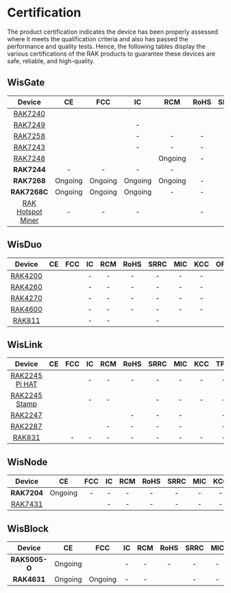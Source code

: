 # Certification

The product certification indicates the device has been properly assessed where it meets the qualification criteria and also has passed the performance and quality tests. Hence, the following tables display the various certifications of the RAK products to guarantee these devices are safe, reliable, and high-quality.

## WisGate

|                                                  Device                                                   |                                                           CE                                                            |                                                          FCC                                                          |                                                 IC                                                  |                                                               RCM                                                               |                                                                   RoHS                                                                   |                                              SRRC                                               |  MIC  |                                                            KCC                                                            | TPIT  |  OFCA   |                                              IMDA                                               |                                                         ANATEL                                                          |                                              Ukraine                                               |                                                            IP67                                                            |
| :-------------------------------------------------------------------------------------------------------: | :---------------------------------------------------------------------------------------------------------------------: | :-------------------------------------------------------------------------------------------------------------------: | :-------------------------------------------------------------------------------------------------: | :-----------------------------------------------------------------------------------------------------------------------------: | :--------------------------------------------------------------------------------------------------------------------------------------: | :---------------------------------------------------------------------------------------------: | :---: | :-----------------------------------------------------------------------------------------------------------------------: | :---: | :-----: | :---------------------------------------------------------------------------------------------: | :---------------------------------------------------------------------------------------------------------------------: | :------------------------------------------------------------------------------------------------: | :------------------------------------------------------------------------------------------------------------------------: |
|           <a href="/Product-Categories/WisGate/RAK7240/Overview/" target="_blank"> RAK7240 </a>           |           [](https://downloads.rakwireless.com/LoRa/RAK7240/Certification-Report/RAK7240_CE_Certificate.zip)            |          [](https://downloads.rakwireless.com/LoRa/RAK7240/Certification-Report/RAK7240_FCC_Certificate.zip)          | [](https://downloads.rakwireless.com/LoRa/RAK7240/Certification-Report/RAK7249_RAK7240_IC_Cert.pdf) |               [](https://downloads.rakwireless.com/LoRa/RAK7240/Certification-Report/RAK7240-RCM_Test_Report.zip)               |              [](https://downloads.rakwireless.com/LoRa/RAK7240/Certification-Report/RAK-ROHS-ATL202011241747R01-Report.pdf)              |                                                -                                                |   -   |                                                             -                                                             |   -   |    -    |                                                -                                                | [](https://downloads.rakwireless.com/LoRa/RAK7240/Certification-Report/RAK7240_Anatel_Certificado%2017194-20-10145.pdf) |                                                 -                                                  |                                                             -                                                              |
|           <a href="/Product-Categories/WisGate/RAK7249/Overview/" target="_blank"> RAK7249 </a>           | [](https://downloads.rakwireless.com/LoRa/DIY-Gateway-RAK7249/Certification-Report/RAK7249_RED%28CE%29_Certificate.zip) |    [](https://downloads.rakwireless.com/LoRa/DIY-Gateway-RAK7249/Certification-Report/RAK7249_FCC_Certificate.zip)    |                                                  -                                                  |         [](https://downloads.rakwireless.com/LoRa/DIY-Gateway-RAK7249/Certification-Report/RAK7249-RCM_Test_Report.zip)         |      [](https://downloads.rakwireless.com/LoRa/DIY-Gateway-RAK7249/Certification-Report/RAK7249-ROHS-ATL20191105773R01-Report.pdf)       |                                                -                                                |   -   |                                                             -                                                             |   -   |    -    |                                                -                                                |                                                            -                                                            |                                                 -                                                  | [](https://downloads.rakwireless.com/LoRa/DIY-Gateway-RAK7249/Certification-Report/RAK7249_Enclosure_IP67_Test_Report.pdf) |
|           <a href="/Product-Categories/WisGate/RAK7258/Overview/" target="_blank"> RAK7258 </a>           |    [](https://downloads.rakwireless.com/LoRa/Indoor-Gateway-RAK7258/Certification-Report/RAK7258_CE_Certificate.zip)    |  [](https://downloads.rakwireless.com/LoRa/Indoor-Gateway-RAK7258/Certification-Report/RAK7258_FCC_Certificate.zip)   |                                                  -                                                  |                                                                -                                                                |                                                                    -                                                                     |                                                -                                                |   -   | [](https://downloads.rakwireless.com/LoRa/Indoor-Gateway-RAK7258/Certification-Report/RAK7258%20_%20KC_certification.pdf) |   -   |    -    |                                                -                                                |                                                            -                                                            |                                                 -                                                  |                                                             -                                                              |
|           <a href="/Product-Categories/WisGate/RAK7243/Overview/" target="_blank"> RAK7243 </a>           |  [](https://downloads.rakwireless.com/LoRa/Pilot-Gateway-Pro-RAK7243/Certification-Report/RAK7243_CE_Certificate.zip)   | [](https://downloads.rakwireless.com/LoRa/Pilot-Gateway-Pro-RAK7243/Certification-Report/RAK7243_FCC_Certificate.zip) |                                                  -                                                  |                                                                -                                                                |                                                                    -                                                                     |                                                -                                                |   -   |                                                             -                                                             |   -   |    -    |                                                -                                                |                                                            -                                                            |                                                 -                                                  |                                                             -                                                              |
|           <a href="/Product-Categories/WisGate/RAK7248/Overview/" target="_blank"> RAK7248 </a>           |              [](https://downloads.rakwireless.com/LoRa/RAK7248/Certification/RAK7248_CE_Certification.zip)              |            [](https://downloads.rakwireless.com/LoRa/RAK7248/Certification/RAK7248_FCC_Certification.zip)             |    [](https://downloads.rakwireless.com/LoRa/RAK7248/Certification/RAK7248_IC_Certification.zip)    |                                                             Ongoing                                                             |                                                                    -                                                                     | [](https://downloads.rakwireless.com/LoRa/RAK7248/Certification/RAK7248_SRRC_certification.zip) |   -   |                                                          Ongoing                                                          |   -   | Ongoing | [](https://downloads.rakwireless.com/LoRa/RAK7248/Certification/RAK7248_IMDA_Certification.zip) |                                                            -                                                            | [](https://downloads.rakwireless.com/LoRa/RAK7248/Certification/RAK7248_Ukraine_Certification.rar) |                                                             -                                                              |
|                                                **RAK7244**                                                |                                                            -                                                            |                                                           -                                                           |                                                  -                                                  |                                                                -                                                                | [](https://downloads.rakwireless.com/LoRa/Developer-LoRaWAN-Gateway-RAK7244%26RAK7244P/Certification/ROHS-ATL202012091807R01-Report.pdf) |                                                -                                                |   -   |                                                             -                                                             |   -   |    -    |                                                -                                                |                                                            -                                                            |                                                 -                                                  |                                                             -                                                              |
|                                                **RAK7268**                                                |                                                         Ongoing                                                         |                                                        Ongoing                                                        |                                               Ongoing                                               |                                                             Ongoing                                                             |                                                                    -                                                                     |                                                -                                                |   -   |                                                          Ongoing                                                          |   -   |    -    |                                                -                                                |                                                         Ongoing                                                         |                                                 -                                                  |                                                             -                                                              |
|                                               **RAK7268C**                                                |                                                         Ongoing                                                         |                                                        Ongoing                                                        |                                               Ongoing                                               |                                                                -                                                                |                                                                    -                                                                     |                                                -                                                |   -   |                                                             -                                                             |   -   |    -    |                                                -                                                |                                                            -                                                            |                                                 -                                                  |                                                             -                                                              |
| <a href="/Product-Categories/WisGate/RAK-Hotspot-Miner/Overview/" target="_blank"> RAK Hotspot Miner </a> |                                                            -                                                            |                                                           -                                                           |                                                  -                                                  | [](https://downloads.rakwireless.com/LoRa/RAK_Hotspot_Miner/Certification/RCMA0210312001RCM%20cert-RAK7248%20RCM_Australia.pdf) |                                                                    -                                                                     |                                                -                                                |   -   |                                                             -                                                             |   -   |    -    |                                                -                                                |                                                            -                                                            |                                                 -                                                  |                                                             -                                                              |
## WisDuo

|                                           Device                                            |                                                         CE                                                         |                                                    FCC                                                     |  IC   |  RCM  |                                                    RoHS                                                     | SRRC  |                                                    MIC                                                     |                                                     KCC                                                      | OFCA  | IMDA  | ANATEL | Ukraine | IP67  |
| :-----------------------------------------------------------------------------------------: | :----------------------------------------------------------------------------------------------------------------: | :--------------------------------------------------------------------------------------------------------: | :---: | :---: | :---------------------------------------------------------------------------------------------------------: | :---: | :--------------------------------------------------------------------------------------------------------: | :----------------------------------------------------------------------------------------------------------: | :---: | :---: | :----: | :-----: | :---: |
| <a href="/Product-Categories/WisDuo/RAK4200-Module/Overview/" target="_blank"> RAK4200 </a> |        [](https://downloads.rakwireless.com/LoRa/RAK4200/Certification-Report/RAK4200H_CE_Certificate.zip)         |   [](https://downloads.rakwireless.com/LoRa/RAK4200/Certification-Report/RAK4200_FCC_certification.zip)    |   -   |   -   |                                                      -                                                      |   -   |                                                     -                                                      |                                                      -                                                       |   -   |   -   |   -    |    -    |   -   |
| <a href="/Product-Categories/WisDuo/RAK4260-Module/Overview/" target="_blank"> RAK4260 </a> | [](https://downloads.rakwireless.com/LoRa/RAK4260/Certification-Report/RAK4260H-CE-ATL20191108787-Certificate.pdf) | [](https://downloads.rakwireless.com/LoRa/RAK4260/Certification-Report/RAK4260H-FCC-2AF6B-Certificate.pdf) |   -   |   -   |                                                      -                                                      |   -   |                                                     -                                                      |                                                      -                                                       |   -   |   -   |   -    |    -    |   -   |
| <a href="/Product-Categories/WisDuo/RAK4270-Module/Overview/" target="_blank"> RAK4270 </a> |           [](https://downloads.rakwireless.com/LoRa/RAK4270/Certification-Report/CE%20Certification.zip)           |      [](https://downloads.rakwireless.com/LoRa/RAK4270/Certification-Report/FCC%20Certification.zip)       |   -   |   -   |                                                      -                                                      |   -   |                                                     -                                                      |                                                      -                                                       |   -   |   -   |   -    |    -    |   -   |
| <a href="/Product-Categories/WisDuo/RAK4600-Module/Overview/" target="_blank"> RAK4600 </a> |         [](https://downloads.rakwireless.com/LoRa/RAK4600/Certification/RAK4600%20CE%20Certification.zip)          |     [](https://downloads.rakwireless.com/LoRa/RAK4600/Certification/RAK4600%20FCC%20Certification.zip)     |   -   |   -   |                                                      -                                                      |   -   |                                                     -                                                      |                                                      -                                                       |   -   |   -   |   -    |    -    |   -   |
|  <a href="/Product-Categories/WisDuo/RAK811-Module/Overview/" target="_blank"> RAK811 </a>  |       [](https://downloads.rakwireless.com/LoRa/RAK811/Certification_Report/RAK811%20CE%20Certification.rar)       | [](https://downloads.rakwireless.com/LoRa/RAK811/Certification_Report/RAK811%C2%A0FCC%20Certification.rar) |   -   |   -   | [](https://downloads.rakwireless.com/LoRa/RAK811/Certification_Report/RAK811%C2%A0ROSH%20Certification.rar) |   -   | [](https://downloads.rakwireless.com/LoRa/RAK811/Certification_Report/RAK811%C2%A0MIC%20Certification.rar) | [](https://downloads.rakwireless.com/LoRa/RAK811/Certification_Report/RAK811_KCC%C2%A0%28Certificate%29.pdf) |   -   |   -   |   -    |    -    |   -   |

## WisLink

|                                                  Device                                                   |                                                               CE                                                                |                                                                           FCC                                                                           |                                                       IC                                                        |                                                             RCM                                                             |                                                    RoHS                                                    | SRRC  |  MIC  |                                                             KCC                                                             | TPIT  | OFCA  | IMDA  | ANATEL | Ukraine | IP67  |
| :-------------------------------------------------------------------------------------------------------: | :-----------------------------------------------------------------------------------------------------------------------------: | :-----------------------------------------------------------------------------------------------------------------------------------------------------: | :-------------------------------------------------------------------------------------------------------------: | :-------------------------------------------------------------------------------------------------------------------------: | :--------------------------------------------------------------------------------------------------------: | :---: | :---: | :-------------------------------------------------------------------------------------------------------------------------: | :---: | :---: | :---: | :----: | :-----: | :---: |
|    <a href="/Product-Categories/WisLink/RAK2245-Pi-HAT/Overview/" target="_blank"> RAK2245 Pi HAT </a>    |        [](https://downloads.rakwireless.com/LoRa/RAK2245-Pi-HAT/Certification-Report/RAK2245_Pi_HAT_CE_Certificate.zip)         |                    [](https://downloads.rakwireless.com/LoRa/RAK2245-Pi-HAT/Certification-Report/RAK2245_Pi_HAT_FCC_Certificate.zip)                    |                                                        -                                                        |                                                              -                                                              |                                                     -                                                      |   -   |   -   |                                                              -                                                              |   -   |   -   |   -   |   -    |    -    |   -   |
| <a href="/Product-Categories/WisLink/RAK2245-Stamp-Edition/Overview/" target="_blank"> RAK2245 Stamp </a> |               [](https://downloads.rakwireless.com/LoRa/RAK2245/Certification-Report/RAK2245_CE_Certificate.zip)                |                           [](https://downloads.rakwireless.com/LoRa/RAK2245/Certification-Report/RAK2245_FCC_Certificate.zip)                           |                                                        -                                                        |                                                              -                                                              | [](https://downloads.rakwireless.com/LoRa/RAK2245/Certification-Report/ROHS-ATL202012091808R01-Report.pdf) |   -   |   -   |                                                              -                                                              |   -   |   -   |   -   |   -    |    -    |   -   |
|           <a href="/Product-Categories/WisLink/RAK2247/Overview/" target="_blank"> RAK2247 </a>           |              [](https://downloads.rakwireless.com/LoRa/RAK2247-Mini-PCIe/Certification-Report/RAK2247_CE_CERT.zip)              | [](https://downloads.rakwireless.com/LoRa/RAK2247-Mini-PCIe/Certification-Report/Shenzhen%20Rakwireless%202AF6B-RAK2247%20FCC%20Grant%20%28C2PC%29.pdf) | [](https://downloads.rakwireless.com/LoRa/RAK2247-Mini-PCIe/Certification-Report/RAK2247_IC_certificate%20.zip) | [](https://downloads.rakwireless.com/LoRa/RAK2247-Mini-PCIe/Certification-Report/RAK2247-RCM-Declaration-of-Conformity.pdf) |                                                     -                                                      |   -   |   -   | [](https://downloads.rakwireless.com/LoRa/RAK2247-Mini-PCIe/Certification-Report/RAK2247-RCM-Declaration-of-Conformity.pdf) |   -   |   -   |   -   |   -    |    -    |   -   |
|           <a href="/Product-Categories/WisLink/RAK2287/Overview/" target="_blank"> RAK2287 </a>           |           [](https://downloads.rakwireless.com/LoRa/RAK2287-Mini-PCIe/Certification/RAK2287%20CE%20certification.zip)           |                      [](https://downloads.rakwireless.com/LoRa/RAK2287-Mini-PCIe/Certification/RAK2287%20FCC%20certification.zip)                       |   [](https://downloads.rakwireless.com/LoRa/RAK2287-Mini-PCIe/Certification/RAK2287%20IC%20certification.zip)   |                                                              -                                                              |                                                     -                                                      |   -   |   -   |        [](https://downloads.rakwireless.com/LoRa/RAK2287-Mini-PCIe/Certification-Report/RAK2287_KCC_Certificate.zip)        |   -   |   -   |   -   |   -    |    -    |   -   |
|            <a href="/Product-Categories/WisLink/RAK831/Overview/" target="_blank"> RAK831 </a>            | [](https://downloads.rakwireless.com/LoRa/RAK831-LoRa-Gateway/Certification-Report/CE%20Label%20and%20Label%20location_RED.pdf) |                                                                            -                                                                            |                                                        -                                                        |                                                              -                                                              |                                                     -                                                      |   -   |   -   |                                                              -                                                              |   -   |   -   |   -   |   -    |    -    |   -   |

## WisNode

|                                        Device                                         |                                                 CE                                                 |                                                 FCC                                                 |  IC   |  RCM  | RoHS  | SRRC  |  MIC  |  KCC  | OFCA  | IMDA  | ANATEL | Ukraine | IP67  |
| :-----------------------------------------------------------------------------------: | :------------------------------------------------------------------------------------------------: | :-------------------------------------------------------------------------------------------------: | :---: | :---: | :---: | :---: | :---: | :---: | :---: | :---: | :----: | :-----: | :---: |
|                                      **RAK7204**                                      |                                              Ongoing                                               |                                                  -                                                  |   -   |   -   |   -   |   -   |   -   |   -   |   -   |   -   |   -    |    -    |   -   |
| <a href="/Product-Categories/WisNode/RAK7431/Overview/" target="_blank"> RAK7431 </a> | [](https://downloads.rakwireless.com/LoRa/RAK7431/Certification-Report/RAK7431_CE_Certificate.zip) | [](https://downloads.rakwireless.com/LoRa/RAK7431/Certification-Report/RAK7431_FCC_Certificate.zip) |   -   |   -   |   -   |   -   |   -   |   -   |   -   |   -   |   -    |    -    |   -   |

## WisBlock

|    Device     |   CE    |                                                                               FCC                                                                               |  IC   |  RCM  |                                               RoHS                                               | SRRC  |  MIC  |  KCC  | TPIT  | OFCA  | IMDA  | ANATEL | Ukraine | IP67  |
| :-----------: | :-----: | :-------------------------------------------------------------------------------------------------------------------------------------------------------------: | :---: | :---: | :----------------------------------------------------------------------------------------------: | :---: | :---: | :---: | :---: | :---: | :---: | :----: | :-----: | :---: |
| **RAK5005-O** | Ongoing | [](https://downloads.rakwireless.com/LoRa/WisBlock/RAK5005-O/Certification/RSZ201124006-EM-00%C2%A0FCC%C2%A0Part%C2%A015B%C2%A0SDoC%26ICES-003%C2%A0Report.pdf) |   -   |   -   |                                                -                                                 |   -   |   -   |   -   |   -   |   -   |   -   |   -    |    -    |   -   |
|  **RAK4631**  | Ongoing |                                                                             Ongoing                                                                             |   -   |   -   | [](https://downloads.rakwireless.com/LoRa/RAK4630/Certification/RAK4630RAK4631rohs%20report.pdf) |   -   |   -   |   -   |   -   |   -   |   -   |   -    |    -    |   -   |
